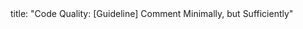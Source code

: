<frontmatter>
title: "Code Quality: [Guideline] Comment Minimally, but Sufficiently"
</frontmatter>

<include src="container-index-body.md" boilerplate />
